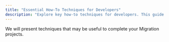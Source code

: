 ```yaml
---
title: "Essential How-To Techniques for Developers"
description: "Explore key how-to techniques for developers. This guide offers practical advice for solving common problems and enhancing your projects."
---
```


We will present techniques that may be useful to complete your Migration projects.